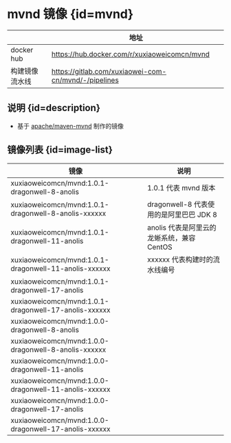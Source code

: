 # mvnd 镜像 {id=mvnd}

|            | 地址                                                   |
|------------|------------------------------------------------------|
| docker hub | https://hub.docker.com/r/xuxiaoweicomcn/mvnd         |
| 构建镜像流水线    | https://gitlab.com/xuxiaowei-com-cn/mvnd/-/pipelines |

## 说明 {id=description}

- 基于 [apache/maven-mvnd](https://github.com/apache/maven-mvnd/) 制作的镜像

## 镜像列表 {id=image-list}

| 镜像                                                    | 说明                            |
|-------------------------------------------------------|-------------------------------|
| xuxiaoweicomcn/mvnd:1.0.1-dragonwell-8-anolis         | 1.0.1 代表 mvnd 版本              |
| xuxiaoweicomcn/mvnd:1.0.1-dragonwell-8-anolis-xxxxxx  | dragonwell-8 代表使用的是阿里巴巴 JDK 8 |
| xuxiaoweicomcn/mvnd:1.0.1-dragonwell-11-anolis        | anolis 代表是阿里云的龙蜥系统，兼容 CentOS  |
| xuxiaoweicomcn/mvnd:1.0.1-dragonwell-11-anolis-xxxxxx | xxxxxx 代表构建时的流水线编号            |
| xuxiaoweicomcn/mvnd:1.0.1-dragonwell-17-anolis        |                               |
| xuxiaoweicomcn/mvnd:1.0.1-dragonwell-17-anolis-xxxxxx |                               |
| xuxiaoweicomcn/mvnd:1.0.0-dragonwell-8-anolis         |                               |
| xuxiaoweicomcn/mvnd:1.0.0-dragonwell-8-anolis-xxxxxx  |                               |
| xuxiaoweicomcn/mvnd:1.0.0-dragonwell-11-anolis        |                               |
| xuxiaoweicomcn/mvnd:1.0.0-dragonwell-11-anolis-xxxxxx |                               |
| xuxiaoweicomcn/mvnd:1.0.0-dragonwell-17-anolis        |                               |
| xuxiaoweicomcn/mvnd:1.0.0-dragonwell-17-anolis-xxxxxx |                               |

<style>

._image_xuxiaoweicomcn_mvnd #mvnd + table tr th:nth-child(1), 
._image_xuxiaoweicomcn_mvnd #mvnd + table tr td:nth-child(1) {
    min-width: 115px;
}

._image_xuxiaoweicomcn_mvnd #mvnd + table tr th:nth-child(2), 
._image_xuxiaoweicomcn_mvnd #mvnd + table tr td:nth-child(2) {
    min-width: 405px;
}

._image_xuxiaoweicomcn_mvnd table tr th:nth-child(1), 
._image_xuxiaoweicomcn_mvnd table tr td:nth-child(1) {
    min-width: 405px;
}

._image_xuxiaoweicomcn_mvnd table tr th:nth-child(2), 
._image_xuxiaoweicomcn_mvnd table tr td:nth-child(2) {
    min-width: 315px;
}

</style>